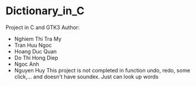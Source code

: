 # Dictionary_in_C
Project in C and GTK3
Author:
- Nghiem Thi Tra My
- Tran Huu Ngoc
- Hoang Duc Quan
- Do Thi Hong Diep
- Ngoc Anh
- Nguyen Huy
This project is not completed in function undo, redo, some click,... and doesn't have soundex. Just can look up words
